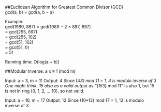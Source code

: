 ##Euclidean Algorithm for Greatest Common Divisor (GCD)  
gcd(a, b) = gcd(a, b − a)  
  
Example:  
  gcd(1989, 867) = gcd(1989 − 2 × 867, 867)  
= gcd(255, 867)  
= gcd(255, 102)  
= gcd(51, 102)  
= gcd(51, 0)  
= 51  
  
Running time: O(log(a + b))  
  
##Modular Inverse:
a x ≡ 1 (mod m)

Input:  a = 3, m = 11
Output: 4
Since (4*3) mod 11 = 1, 4 is modulo inverse of 3
One might think, 15 also as a valid output as "(15*3) mod 11" 
is also 1, but 15 is not in ring {0, 1, 2, ... 10}, so not 
valid.

Input:  a = 10, m = 17
Output: 12
Since (10*12) mod 17 = 1, 12 is modulo inverse of 3

